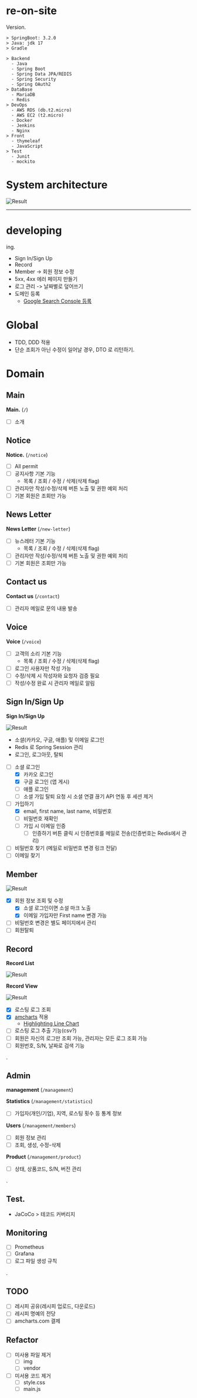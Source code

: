 # re-on-site

Version.

```text
> SpringBoot: 3.2.0
> Java: jdk 17
> Gradle
```

```text
> Backend
  - Java
  - Spring Boot
  - Spring Data JPA/REDIS
  - Spring Security
  - Spring OAuth2
> DataBase
  - MariaDB
  - Redis
> DevOps
  - AWS RDS (db.t2.micro)
  - AWS EC2 (t2.micro)
  - Docker
  - Jenkins
  - Nginx
> Front
  - thymeleaf
  - JavaScript
> Test
  - Junit
  - mockito
```

# System architecture

![Result](./reference/system-architecture.png 'Result')

---

# developing

ing.
- Sign In/Sign Up
- Record
- Member -> 회원 정보 수정
- 5xx, 4xx 에러 페이지 만들기
- 로그 관리 -> 날짜별로 덮어쓰기
- 도메인 등록
  - [Google Search Console 등록](https://search.google.com/search-console/about)

# Global

- TDD, DDD 적용
- 단순 조회가 아닌 수정이 일어날 경우, DTO 로 리턴하기.

# Domain

## Main

**Main.** (`/`)
- [ ] 소개

## Notice

**Notice.** (`/notice`)
- [ ] All permit
- [ ] 공지사항 기본 기능
  - 목록 / 조회 / 수정 / 삭제(삭제 flag)
- [ ] 관리자만 작성/수정/삭제 버튼 노출 및 권한 예외 처리
- [ ] 기본 회원은 조회만 가능

## News Letter

**News Letter** (`/new-letter`)
- [ ] 뉴스레터 기본 기능
  - 목록 / 조회 / 수정 / 삭제(삭제 flag)
- [ ] 관리자만 작성/수정/삭제 버튼 노출 및 권한 예외 처리
- [ ] 기본 회원은 조회만 가능

## Contact us

**Contact us** (`/contact`)
- [ ] 관리자 메일로 문의 내용 발송

## Voice

**Voice** (`/voice`)
- [ ] 고객의 소리 기본 기능
  - 목록 / 조회 / 수정 / 삭제(삭제 flag)
- [ ] 로그인 사용자만 작성 가능
- [ ] 수정/삭제 시 작성자와 요청자 검증 필요
- [ ] 작성/수정 완료 시 관리자 메일로 알림

## Sign In/Sign Up

**Sign In/Sign Up**

![Result](./reference/login.png 'Result')

- 소셜(카카오, 구글, 애플) 및 이메일 로그인
- Redis 로 Spring Session 관리
- 로그인, 로그아웃, 탈퇴

- [ ] 소셜 로그인
  - [x] 카카오 로그인
  - [x] 구글 로그인 (앱 게시)
  - [ ] 애플 로그인
  - [ ] 소셜 가입 탈퇴 요청 시 소셜 연결 끊기 API 연동 후 세션 제거
  
- [ ] 가입하기
  - [x] email, first name, last name, 비밀번호
  - [ ] 비밀번호 재확인
  - [ ] 가입 시 이메일 인증
    - [ ] 인증하기 버튼 클릭 시 인증번호를 메일로 전송(인증번호는 Redis에서 관리)
- [ ] 비밀번호 찾기 (메일로 비밀번호 변경 링크 전달)
- [ ] 이메일 찾기

## Member

![Result](./reference/mypage.png 'Result')

- [x] 회원 정보 조회 및 수정
  - [x] 소셜 로그인이면 소설 마크 노출
  - [x] 이메일 가입자만 First name 변경 가능
- [ ] 비밀번호 변경은 별도 페이지에서 관리
- [ ] 회원탈퇴

## Record

**Record List**

![Result](./reference/record-list.png 'Result')

**Record View**

![Result](./reference/record-view.png 'Result')

- [x] 로스팅 로그 조회
- [x] [amcharts](https://www.amcharts.com/) 적용
  - [Highlighting Line Chart](https://www.amcharts.com/demos/highlighting-line-chart-series-on-legend-hover/)
- [ ] 로스팅 로그 추출 기능(csv?) 
- [ ] 회원은 자신의 로그만 조회 가능, 관리자는 모든 로그 조회 가능
- [ ] 회원번호, S/N, 날짜로 검색 기능

.

## Admin

**management** (`/management`)

**Statistics** (`/management/statistics`)
- [ ] 가입자(개인/기업), 지역, 로스팅 횟수 등 통계 정보

**Users**  (`/management/members`)
- [ ] 회원 정보 관리
- [ ] 조회, 생성, 수정-삭제

**Product**  (`/management/product`)
- [ ] 상태, 상품코드, S/N, 버전 관리

.

## Test.

- JaCoCo > 테코드 커버리지

## Monitoring

- [ ] Prometheus
- [ ] Grafana
- [ ] 로그 파일 생성 규칙

.

## TODO

- [ ] 레시피 공유(레시피 업로드, 다운로드)
- [ ] 레시피 명예의 전당
- [ ] amcharts.com 결제

## Refactor

- [ ] 미사용 파일 제거
  - [ ] img
  - [ ] vendor
- [ ] 미서용 코드 제거
  - [ ] style.css
  - [ ] main.js